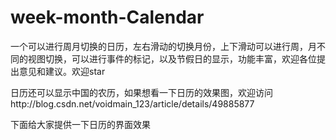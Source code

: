# week-month-Calendar
一个可以进行周月切换的日历，左右滑动的切换月份，上下滑动可以进行周，月不同的视图切换，可以进行事件的标记，以及节假日的显示，功能丰富，欢迎各位提出意见和建议。欢迎star

日历还可以显示中国的农历，如果想看一下日历的效果图，欢迎访问http://blog.csdn.net/voidmain_123/article/details/49885877

下面给大家提供一下日历的界面效果

